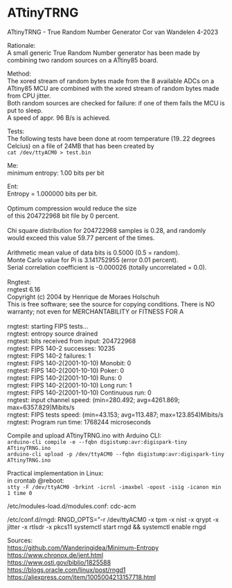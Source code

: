 # ATtinyTRNG
ATtinyTRNG - True Random Number Generator
Cor van Wandelen 4-2023

Rationale:<br>
A small generic True Random Number generator has been made by combining two random sources on a ATtiny85 board.

Method:<br>
The xored stream of random bytes made from the 8 available ADCs on a ATtiny85 MCU are combined with the xored stream of
random bytes made from CPU jitter.<br>
Both random sources are checked for failure: if one of them fails the MCU is put to sleep.<br>
A speed of appr. 96 B/s is achieved.

Tests:<br>
The following tests have been done at room temperature (19..22 degrees Celcius) on a file of 24MB that has been created by<br>
`cat /dev/ttyACM0 > test.bin`<br>

Me:<br>
 minimum entropy: 1.00 bits per bit<br>

Ent:<br>
 Entropy = 1.000000 bits per bit.<br>
<br>
 Optimum compression would reduce the size<br>
 of this 204722968 bit file by 0 percent.<br>
<br>
 Chi square distribution for 204722968 samples is 0.28, and randomly<br>
 would exceed this value 59.77 percent of the times.<br>
<br>
 Arithmetic mean value of data bits is 0.5000 (0.5 = random).<br>
 Monte Carlo value for Pi is 3.141752955 (error 0.01 percent).<br>
 Serial correlation coefficient is -0.000026 (totally uncorrelated = 0.0).<br>
<br>
Rngtest:<br>
   rngtest 6.16<br>
   Copyright (c) 2004 by Henrique de Moraes Holschuh<br>
   This is free software; see the source for copying conditions.  There is NO warranty; not even for MERCHANTABILITY or FITNESS FOR A <br>
<br>
 rngtest: starting FIPS tests...<br>
 rngtest: entropy source drained<br>
 rngtest: bits received from input: 204722968<br>
 rngtest: FIPS 140-2 successes: 10235<br>
 rngtest: FIPS 140-2 failures: 1<br>
 rngtest: FIPS 140-2(2001-10-10) Monobit: 0<br>
 rngtest: FIPS 140-2(2001-10-10) Poker: 0<br>
 rngtest: FIPS 140-2(2001-10-10) Runs: 0<br>
 rngtest: FIPS 140-2(2001-10-10) Long run: 1<br>
 rngtest: FIPS 140-2(2001-10-10) Continuous run: 0<br>
 rngtest: input channel speed: (min=280.492; avg=4261.869; max=6357.829)Mibits/s<br>
 rngtest: FIPS tests speed: (min=43.153; avg=113.487; max=123.854)Mibits/s<br>
 rngtest: Program run time: 1768244 microseconds<br>

Compile and upload ATtinyTRNG.ino with Arduino CLI:<br>
`arduino-cli compile -e --fqbn digistump:avr:digispark-tiny ATtinyTRNG.ino`<br>
`arduino-cli upload -p /dev/ttyACM0 --fqbn digistump:avr:digispark-tiny ATtinyTRNG.ino`<br>

Practical implementation in Linux:<br>
in crontab @reboot:<br>
`stty -F /dev/ttyACM0 -brkint -icrnl -imaxbel -opost -isig -icanon min 1 time 0`<br>

/etc/modules-load.d/modules.conf: cdc-acm

/etc/conf.d/rngd: RNGD_OPTS="-r /dev/ttyACM0 -x tpm -x nist -x qrypt -x jitter -x rtlsdr -x pkcs11
systemctl start rngd && systemctl enable rngd

Sources:<br>
https://github.com/Wanderingidea/Minimum-Entropy<br>
https://www.chronox.de/jent.html<br>
https://www.osti.gov/biblio/1825588<br>
https://blogs.oracle.com/linux/post/rngd1<br>
https://aliexpress.com/item/1005004213157718.html

